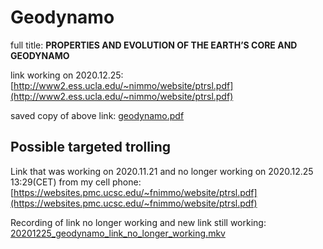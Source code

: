# Geodynamo

full title: __PROPERTIES AND EVOLUTION OF THE EARTH’S CORE AND GEODYNAMO__

link working on 2020.12.25:
[http://www2.ess.ucla.edu/~nimmo/website/ptrsl.pdf](http://www2.ess.ucla.edu/~nimmo/website/ptrsl.pdf)

saved copy of above link: [geodynamo.pdf](lib/geodynamo.pdf)

## Possible targeted trolling

Link that was working on 2020.11.21 and no longer working on 2020.12.25 13:29(CET) from my cell phone: [https://websites.pmc.ucsc.edu/~fnimmo/website/ptrsl.pdf](https://websites.pmc.ucsc.edu/~fnimmo/website/ptrsl.pdf)

Recording of link no longer working and new link still working: [20201225_geodynamo_link_no_longer_working.mkv](lib/20201225_geodynamo_link_no_longer_working.mkv)
